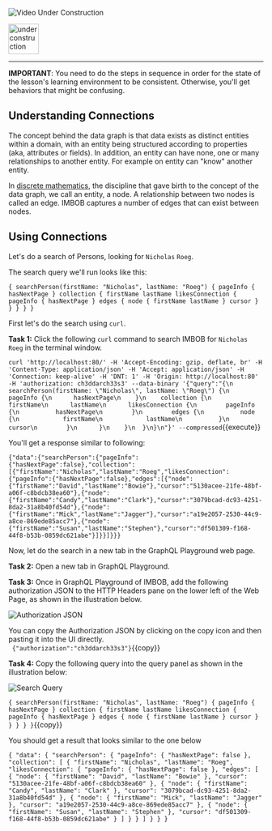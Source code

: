 ![Video Under Construction](https://raw.githubusercontent.com/reselbob/katacoda-scenarios/master/understanding-graphql-using-imbob/images/video-under-construction.jpg)
 
 <img src="http://www.gosc.org/_Media/under-construction-yellow-d_med.png" width="60" alt="under construction" />

------

**IMPORTANT**: You need to do the steps in sequence in order for the state of the lesson's learning environment to be
consistent. Otherwise, you'll get behaviors that might be confusing.

## Understanding Connections


The concept behind the data graph is that data exists as distinct entities within a domain, with an entity being
structured according to properties (aka, attributes or fields). In addition, an entity can have none, one or 
many relationships to another entity. For example on entity can "know" another entity.


In [discrete mathematics](https://en.wikipedia.org/wiki/Discrete_mathematics), the discipline that gave birth to the concept of
the data graph, we call an entity, a node. A relationship between two nodes is called an edge. IMBOB captures a number of edges that can exist between nodes.


## Using Connections

Let's do a search of Persons, looking for `Nicholas` `Roeg`. 

The search query we'll run looks like this:

`
{
  searchPerson(firstName: "Nicholas", lastName: "Roeg") {
    pageInfo {
      hasNextPage
    }
    collection {
      firstName
      lastName
      likesConnection {
        pageInfo {
          hasNextPage
        }
        edges {
          node {
            firstName
            lastName
          }
          cursor
        }
      }
    }
  }
}
`



First let's do the search using `curl`.

**Task 1:** Click the following `curl` command to search IMBOB for `Nicholas` `Roeg` in the terminal window.

`
curl 'http://localhost:80/' -H 'Accept-Encoding: gzip, deflate, br' -H 'Content-Type: application/json' -H 'Accept: application/json' -H 'Connection: keep-alive' -H 'DNT: 1' -H 'Origin: http://localhost:80' -H 'authorization: ch3ddarch33s3' --data-binary '{"query":"{\n  searchPerson(firstName: \"Nicholas\", lastName: \"Roeg\") {\n    pageInfo {\n      hasNextPage\n    }\n    collection {\n      firstName\n      lastName\n      likesConnection {\n        pageInfo {\n          hasNextPage\n        }\n        edges {\n          node {\n            firstName\n            lastName\n          }\n          cursor\n        }\n      }\n    }\n  }\n}\n"}' --compressed
`{{execute}}

You'll get a response similar to following:

`
{"data":{"searchPerson":{"pageInfo":{"hasNextPage":false},"collection":[{"firstName":"Nicholas","lastName":"Roeg","likesConnection":{"pageInfo":{"hasNextPage":false},"edges":[{"node":{"firstName":"David","lastName":"Bowie"},"cursor":"5130acee-21fe-48bf-a06f-c8bdcb38ea60"},{"node":{"firstName":"Candy","lastName":"Clark"},"cursor":"3079bcad-dc93-4251-8da2-31a8b40fd54d"},{"node":{"firstName":"Mick","lastName":"Jagger"},"cursor":"a19e2057-2530-44c9-a8ce-869ede85acc7"},{"node":{"firstName":"Susan","lastName":"Stephen"},"cursor":"df501309-f168-44f8-b53b-0859dc621abe"}]}}]}}}
`

Now, let do the search in a new tab in the GraphQL Playground web page.
 
**Task 2:** Open a new tab in GraphQL Playground.

**Task 3:** Once in GraphQL Playground of IMBOB, add the following authorization JSON to the HTTP Headers
pane on the lower left of the Web Page, as shown in the illustration below.

![Authorization JSON](https://raw.githubusercontent.com/reselbob/katacoda-scenarios/master/understanding-graphql-using-imbob/images/graphql-authorization-only.png)
  
  
You can copy the Authorization JSON by clicking on the copy icon and then pasting it into the UI directly.            
`
{"authorization":"ch3ddarch33s3"}`{{copy}}



**Task 4:** Copy the following query into the query panel as shown in the illustration below:

![Search Query](https://raw.githubusercontent.com/reselbob/katacoda-scenarios/master/understanding-graphql-using-imbob/images/graphql-search-query.png)

`
{
  searchPerson(firstName: "Nicholas", lastName: "Roeg") {
    pageInfo {
      hasNextPage
    }
    collection {
      firstName
      lastName
      likesConnection {
        pageInfo {
          hasNextPage
        }
        edges {
          node {
            firstName
            lastName
          }
          cursor
        }
      }
    }
  }
}
`{{copy}}

You should get a result that looks similar to the one below

`
{
  "data": {
    "searchPerson": {
      "pageInfo": {
        "hasNextPage": false
      },
      "collection": [
        {
          "firstName": "Nicholas",
          "lastName": "Roeg",
          "likesConnection": {
            "pageInfo": {
              "hasNextPage": false
            },
            "edges": [
              {
                "node": {
                  "firstName": "David",
                  "lastName": "Bowie"
                },
                "cursor": "5130acee-21fe-48bf-a06f-c8bdcb38ea60"
              },
              {
                "node": {
                  "firstName": "Candy",
                  "lastName": "Clark"
                },
                "cursor": "3079bcad-dc93-4251-8da2-31a8b40fd54d"
              },
              {
                "node": {
                  "firstName": "Mick",
                  "lastName": "Jagger"
                },
                "cursor": "a19e2057-2530-44c9-a8ce-869ede85acc7"
              },
              {
                "node": {
                  "firstName": "Susan",
                  "lastName": "Stephen"
                },
                "cursor": "df501309-f168-44f8-b53b-0859dc621abe"
              }
            ]
          }
        }
      ]
    }
  }
}
`

